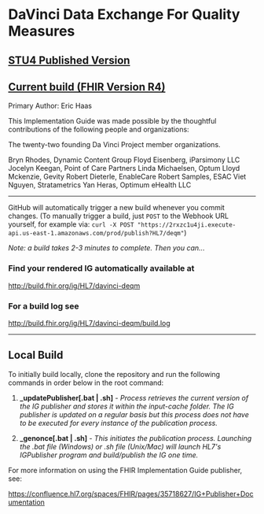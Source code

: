 # DaVinci Data Exchange For Quality Measures


## [STU4 Published Version](http://hl7.org/fhir/us/davinci-deqm/STU4)

## [Current build (FHIR Version R4)](https://build.fhir.org/ig/HL7/davinci-deqm/)

Primary Author:  Eric Haas

This Implementation Guide was made possible by the thoughtful contributions of the following people and organizations:

The twenty-two founding Da Vinci Project member organizations.

Bryn Rhodes, Dynamic Content Group
Floyd Eisenberg, iParsimony LLC
Jocelyn Keegan, Point of Care Partners
Linda Michaelsen, Optum
Lloyd Mckenzie, Gevity
Robert Dieterle, EnableCare
Robert Samples, ESAC
Viet Nguyen, Stratametrics
Yan Heras, Optimum eHealth LLC

-----

GitHub will automatically trigger a new build whenever you commit changes.
(To manually trigger a build, just `POST` to the Webhook URL yourself, for example via:
`curl -X POST "https://2rxzc1u4ji.execute-api.us-east-1.amazonaws.com/prod/publish?HL7/deqm"`)

*Note: a build takes 2-3 minutes to complete. Then you can...*

### Find your rendered IG automatically available at

http://build.fhir.org/ig/HL7/davinci-deqm

### For a build log see

http://build.fhir.org/ig/HL7/davinci-deqm/build.log

---


## Local Build

To initially build locally, clone the repository and run the following commands in order below in the root command:

  1. **_updatePublisher[.bat | .sh]** - <i>Process retrieves the current version of the IG publisher and stores it within the input-cache folder. The IG publisher is updated on a regular basis but this process does not have to be executed for every instance of the publication process.</i>

  2. **_genonce[.bat | .sh]** - <i>This initiates the publication process. Launching the .bat file (Windows) or .sh file (Unix/Mac) will launch HL7's IGPublisher program and build/publish the IG one time.</i>

For more information on using the FHIR Implementation Guide publisher, see:

https://confluence.hl7.org/spaces/FHIR/pages/35718627/IG+Publisher+Documentation

